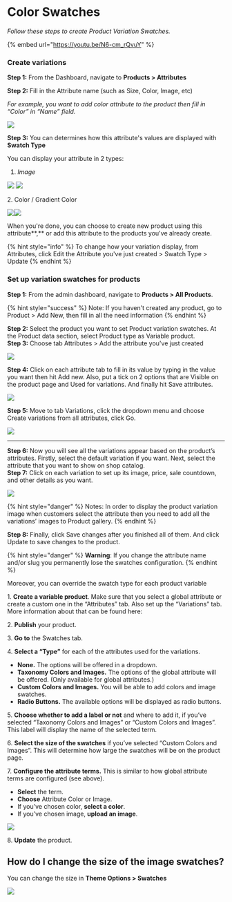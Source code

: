 # Color Swatches

_Follow these steps to create Product Variation Swatches._

{% embed url="https://youtu.be/N6-cm_rQvuY" %}

### Create variations

**Step 1:** From the Dashboard, navigate to **Products > Attributes**&#x20;

**Step 2:** Fill in the Attribute name (such as Size, Color, Image, etc)

_For example, you want to add color attribute to the product then fill in “Color” in “Name” field._

![](../.gitbook/assets/swatches-1.png)

**Step 3:** You can determines how this attribute's values are displayed with **Swatch Type**

You can display your attribute in 2 types:

1. _Image_

![](../.gitbook/assets/swatches-3-2.png) ![](../.gitbook/assets/swatches-3.png)

2\. Color / Gradient Color

![](../.gitbook/assets/swatches-2-2.png)![](../.gitbook/assets/swatches-2.png)

When you're done, you can choose to create new product using this attribute**,** or add this attribute to the products you've already create.

{% hint style="info" %}
To change how your variation display, from Attributes, click Edit the Attribute you've just created > Swatch Type > Update&#x20;
{% endhint %}

### Set up variation swatches for product**s**

**Step 1:** From the admin dashboard, navigate to **Products > All Products**.

{% hint style="success" %}
Note: If you haven't created any product, go to Product > Add New, then fill in all the need information
{% endhint %}

**Step 2:** Select the product you want to set Product variation swatches. At the Product data section, select Product type as Variable product.\
**Step 3:** Choose tab Attributes > Add the attribute you've just created

![](../.gitbook/assets/swatch-d-1.png)

**Step 4:** Click on each attribute tab to fill in its value by typing in the value you want then hit Add new. Also, put a tick on 2 options that are Visible on the product page and Used for variations. And finally hit Save attributes.

![](../.gitbook/assets/swatch-d-2.png)

**Step 5:** Move to tab Variations, click the dropdown menu and choose Create variations from all attributes, click Go.

![](../.gitbook/assets/swatch-d-3.png)

****

**Step 6:** Now you will see all the variations appear based on the product’s attributes. Firstly, select the default variation if you want. Next, select the attribute that you want to show on shop catalog.\
**Step 7:** Click on each variation to set up its image, price, sale countdown, and other details as you want.

![](../.gitbook/assets/swatch-d-4.png)

{% hint style="danger" %}
Notes: In order to display the product variation image when customers select the attribute then you need to add all the variations’ images to Product gallery.
{% endhint %}

**Step 8:** Finally, click Save changes after you finished all of them. And click Update to save changes to the product.

{% hint style="danger" %}
**Warning**: If you change the attribute name and/or slug you permanently lose the swatches configuration.
{% endhint %}

Moreover, you can override the swatch type for each product variable

1\. **Create a variable product**. Make sure that you select a global attribute or create a custom one in the “Attributes” tab. Also set up the “Variations” tab. More information about that can be found here:

2\. **Publish** your product.

3\. **Go to** the Swatches tab.

4\. **Select a “Type”** for each of the attributes used for the variations.

* **None.** The options will be offered in a dropdown.
* **Taxonomy Colors and Images.** The options of the global attribute will be offered. (Only available for global attributes.)
* **Custom Colors and Images.** You will be able to add colors and image swatches.
* **Radio Buttons.** The available options will be displayed as radio buttons.

5\. **Choose whether to add a label or not** and where to add it, if you’ve selected “Taxonomy Colors and Images” or “Custom Colors and Images”. This label will display the name of the selected term.

6\. **Select the size of the swatches** if you’ve selected “Custom Colors and Images”. This will determine how large the swatches will be on the product page.

7\. **Configure the attribute terms.** This is similar to how global attribute terms are configured (see above).

* **Select** the term.
* **Choose** Attribute Color or Image.
* If you’ve chosen color, **select a color**.
* If you’ve chosen image, **upload an image**.

![](../.gitbook/assets/swatch-d-5.png)

8\. **Update** the product.

## How do I change the size of the image swatches? <a href="#section-6" id="section-6"></a>

You can change the size in **Theme Options > Swatches**

![](../.gitbook/assets/swatch-d-6.png)

[\
](https://woocommerce.com/wp-content/uploads/2012/06/Screen-Shot-2014-04-23-at-10.09.36.png)
